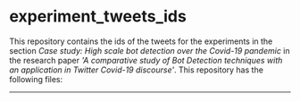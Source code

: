 # experiment_tweets_ids

This repository contains the ids of the tweets for the experiments in the section *Case study: High scale bot detection over the Covid-19 pandemic* in the research paper *'A comparative study of Bot Detection techniques with an application in Twitter Covid-19 discourse'*. This repository has the following files:

**  **
